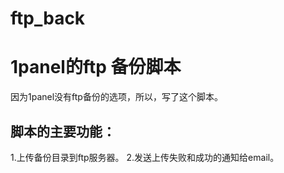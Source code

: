# ftp_back
# 1panel的ftp 备份脚本
因为1panel没有ftp备份的选项，所以，写了这个脚本。
## 脚本的主要功能：
1.上传备份目录到ftp服务器。
2.发送上传失败和成功的通知给email。

